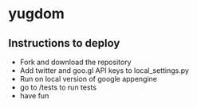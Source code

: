 yugdom
======

Instructions to deploy
----------------------

+ Fork and download the repository
+ Add twitter and goo.gl API keys to local_settings.py
+ Run on local version of google appengine
+ go to  /tests to run tests
+ have fun
